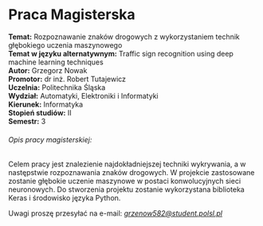 # Praca Magisterska
**Temat:** Rozpoznawanie znaków drogowych z wykorzystaniem technik głębokiego uczenia maszynowego <br />
**Temat w języku alternatywnym:** Traffic sign recognition using deep machine learning techniques <br />
**Autor:** Grzegorz Nowak <br />
**Promotor:** dr inż. Robert Tutajewicz <br />
**Uczelnia:** Politechnika Śląska <br />
**Wydział:** Automatyki, Elektroniki i Informatyki <br />
**Kierunek:** Informatyka <br />
**Stopień studiów:** II <br />
**Semestr:** 3 <br />

###### Opis pracy magisterskiej:
Celem pracy jest znalezienie najdokładniejszej techniki wykrywania, a w następstwie rozpoznawania znaków drogowych. W projekcie zastosowane zostanie głębokie uczenie maszynowe w postaci konwolucyjnych sieci neuronowych. Do stworzenia projektu zostanie wykorzystana biblioteka Keras i środowisko języka Python.

Uwagi proszę przesyłać na e-mail: *grzenow582@student.polsl.pl*